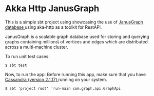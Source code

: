 # Akka Http JanusGraph
This is a simple sbt project using showcasing the use of <a href = "http://janusgraph.org">JanusGraph database </a> using aka-http as a toolkit for RestAPI.

JanusGraph is a scalable graph database used for storing and querying graphs containing millions\ of vertices and edges which are distributed across a multi-machine cluster.

To run unit test cases: 

```$ sbt test```

Now, to run the app:
Before running this app, make sure that you have <a href = "http://cassandra.apache.org/download">Cassandra (version 2.1.17) </a> running on your system.


```$ sbt 'project root' 'run-main com.graph.api.GraphApi```
